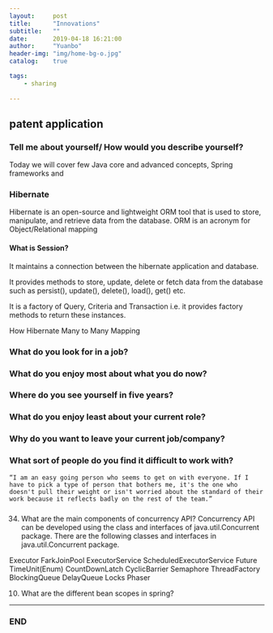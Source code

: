 ```yaml
---
layout:     post
title:      "Innovations"
subtitle:   ""
date:       2019-04-18 16:21:00
author:     "Yuanbo"
header-img: "img/home-bg-o.jpg"
catalog:    true

tags:
    - sharing
    
---
```


## patent application

### Tell me about yourself/ How would you describe yourself?

Today we will cover few Java core and advanced concepts, Spring frameworks and

### Hibernate
Hibernate is an open-source and lightweight ORM tool that is used to store, manipulate, and retrieve data from the database.
ORM is an acronym for Object/Relational mapping

#### What is Session?

It maintains a connection between the hibernate application and database.

It provides methods to store, update, delete or fetch data from the database such as persist(), update(), delete(), load(), get() etc.

It is a factory of Query, Criteria and Transaction i.e. it provides factory methods to return these instances.


How Hibernate Many to Many Mapping




### What do you look for in a job?

###  What do you enjoy most about what you do now?

###  Where do you see yourself in five years?

### What do you enjoy least about your current role?

###  Why do you want to leave your current job/company?

### What sort of people do you find it difficult to work with?

    “I am an easy going person who seems to get on with everyone. If I have to pick a type of person that bothers me, it's the one who doesn't pull their weight or isn't worried about the standard of their work because it reflects badly on the rest of the team.”

###



34) What are the main components of concurrency API?
Concurrency API can be developed using the class and interfaces of java.util.Concurrent package. There are the following classes and interfaces in java.util.Concurrent package.

Executor
FarkJoinPool
ExecutorService
ScheduledExecutorService
Future
TimeUnit(Enum)
CountDownLatch
CyclicBarrier
Semaphore
ThreadFactory
BlockingQueue
DelayQueue
Locks
Phaser


10) What are the different bean scopes in spring?

---

### END

